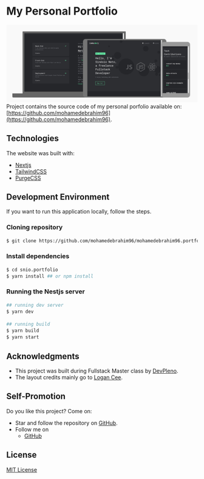 # My Personal Portfolio
![protótipo v.1](/docs/page-preview.png "v.1")
Project contains the source code of my personal porfolio available
on: [https://github.com/mohamedebrahim96](https://github.com/mohamedebrahim96).

## Technologies
The website was built with:
- [Nextjs](https://nextjs.org)
- [TailwindCSS](https://tailwindcss.com/)
- [PurgeCSS](https://purgecss.com/)

## Development Environment
If you want to run this application locally, follow the steps.
### Cloning repository
```sh
$ git clone https://github.com/mohamedebrahim96/mohamedebrahim96.portfolio
```
### Install dependencies
```sh
$ cd snio.portfolio
$ yarn install ## or npm install
```
### Running the Nestjs server
```sh
## running dev server
$ yarn dev

## running build
$ yarn build
$ yarn start
```

## Acknowledgments
- This project was built during Fullstack Master class
by [DevPleno](https://devpleno.com/).
- The layout credits mainly go to [Logan Cee](https://dribbble.com/shots/11276631-DS-Personal-Developer-Portfolio).

## Self-Promotion
Do you like this project? Come on:
- Star and follow the repository on [GitHub](https://mohamedebrahim96.herokuapp.com/).
- Follow me on
  - [GitHub](https://github.com/mohamedebrahim96)

## License
[MIT License](LICENSE)
